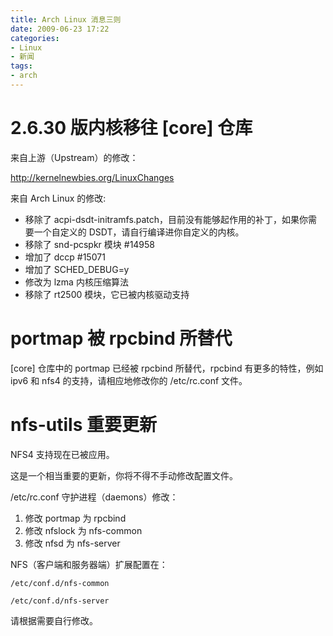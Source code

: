 ```yaml
---
title: Arch Linux 消息三则
date: 2009-06-23 17:22
categories:
- Linux
- 新闻
tags:
- arch
---
```


2.6.30 版内核移往 [core] 仓库
=============================

来自上游（Upstream）的修改：

[<http://kernelnewbies.org/LinuxChanges>](http://kernelnewbies.org/LinuxChanges)

来自 Arch Linux 的修改:

-   移除了
    acpi-dsdt-initramfs.patch，目前没有能够起作用的补丁，如果你需要一个自定义的
    DSDT，请自行编译进你自定义的内核。
-   移除了 snd-pcspkr 模块 \#14958
-   增加了 dccp \#15071
-   增加了 SCHED\_DEBUG=y
-   修改为 lzma 内核压缩算法
-   移除了 rt2500 模块，它已被内核驱动支持

portmap 被 rpcbind 所替代
=========================

[core] 仓库中的 portmap 已经被 rpcbind 所替代，rpcbind
有更多的特性，例如 ipv6 和 nfs4 的支持，请相应地修改你的 /etc/rc.conf
文件。

nfs-utils 重要更新
==================

NFS4 支持现在已被应用。

这是一个相当重要的更新，你将不得不手动修改配置文件。

/etc/rc.conf 守护进程（daemons）修改：

1. 修改 portmap 为 rpcbind
2. 修改 nfslock 为 nfs-common
3. 修改 nfsd 为 nfs-server

NFS（客户端和服务器端）扩展配置在：

    /etc/conf.d/nfs-common

    /etc/conf.d/nfs-server

请根据需要自行修改。

